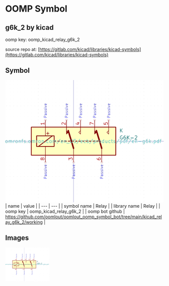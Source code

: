 # OOMP Symbol  
## g6k_2  by kicad  
  
oomp key: oomp_kicad_relay_g6k_2  
  
source repo at: [https://gitlab.com/kicad/libraries/kicad-symbols](https://gitlab.com/kicad/libraries/kicad-symbols)  
## Symbol  
  
[![working.png](working_600.png)](working.png)  
| name | value | 
| --- | --- | 
| symbol name | Relay | 
| library name | Relay | 
| oomp key | oomp_kicad_relay_g6k_2 | 
| oomp bot github | https://github.com/oomlout/oomlout_oomp_symbol_bot/tree/main/kicad_relay_g6k_2/working | 
## Images  
  
[![working.png](working_140.png)](working.png)  
